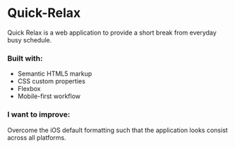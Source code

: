 # Quick-Relax
 Quick Relax is a web application to provide a short break from everyday busy schedule.

### Built with:
- Semantic HTML5 markup
- CSS custom properties
- Flexbox
- Mobile-first workflow

### I want to improve:
Overcome the iOS default formatting such that the application looks consist across all platforms.
